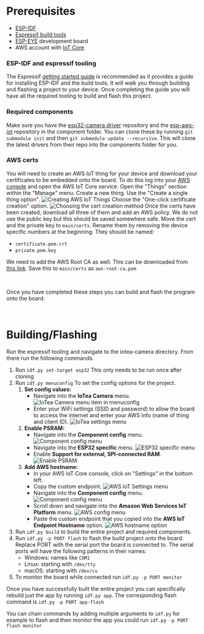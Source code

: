 # Prerequisites
* [ESP-IDF](https://github.com/espressif/esp-idf)
* [Espressif build tools](https://docs.espressif.com/projects/esp-idf/en/latest/esp32/get-started/)
* [ESP-EYE](https://www.espressif.com/en/products/devkits/esp-eye/overview) development board
* AWS account with [IoT Core](https://aws.amazon.com/iot-core/)

### ESP-IDF and espressif tooling
The Espressif [getting started guide](https://docs.espressif.com/projects/esp-idf/en/latest/esp32/get-started/) is recommended as it provides a guide for installing ESP-IDF and the build tools. It will walk you through building and flashing a project to your device. Once completing the guide you will have all the required tooling to build and flash this project.

### Required components
Make sure you have the [esp32-camera driver](https://github.com/espressif/esp32-camera) repository and the [esp-aws-iot](https://github.com/espressif/esp-aws-iot) repository in the component folder. You can clone these by running `git submodule init` and then `git submodule update --recursive`. This will clone the latest drivers from their repo into the components folder for you. 

### AWS certs
You will need to create an AWS IoT thing for your device and download your certificates to be embedded onto the board. To do this log into your [AWS console](https://console.aws.amazon.com/) and open the AWS IoT Core service. Open the "Things" section within the "Manage" menu. Create a new thing. Use the "Create a single thing option".
![Creating AWS IoT Things](./images/Create-thing.png)
Choose the "One-click certificate creation" option.
![Choosing the cert creation method](./images/thing-certs.png)
Once the certs have been created, download all three of them and add an AWS policy. We do not use the public key but this should be saved somewhere safe. Move the cert and the private key to `main/certs`. Rename them by removing the device specific numbers at the beginning. They should be named:
* `certificate.pem.crt`
* `private.pem.key`

We need to add the AWS Root CA as well. This can be downloaded from [this link](https://www.amazontrust.com/repository/AmazonRootCA1.pem). Save this to `main/certs` as `aws-root-ca.pem`


<br />

Once you have completed these steps you can build and flash the program onto the board.

<br />

# Building/Flashing
Run the espressif tooling and navigate to the iotea-camera directory. From there run the following commands.
1. Run `idf.py set-target esp32` This only needs to be run once after cloning
2. Run `idf.py menuconfig` To set the config options for the project. 
    1. **Set config values:** 
        * Navigate into the **IoTea Camera** menu.
        ![IoTea Camera menu item in menuconfig](./images/IoTea-menu-item.png)
        * Enter your WiFi settings (SSID and password) to allow the board to access the internet and enter your AWS info (name of thing and client ID).
        ![IoTea settings menu](./images/IoTea-settings.png)
    2. **Enable PSRAM:** 
        * Navigate into the **Component config** menu.
        ![Component config menu](./images/Component-config-menu.png)
        * Navigate into the **ESP32 specific** menu.
        ![ESP32 specific menu](./images/ESP32-Specific-menu.png)
        * Enable **Support for external, SPI-connected RAM**.
          ![Enable PSRAM](./images/Enable-PSRAM.png)
    3. **Add AWS hostname:**
        * In your AWS IoT Core console, click on "Settings" in the bottom left.
        * Copy the custom endpoint.
        ![AWS IoT Settings menu](./images/aws-settings.png)
        * Navigate into the **Component config** menu.
        ![Component config menu](./images/Component-config-menu.png)
        * Scroll down and navigate into the **Amazon Web Services IoT Platform** menu.
        ![AWS config menu](./images/AWS-menu.png)
        * Paste the custom endpoint that you copied into the **AWS IoT Endpoint Hostname** option.
        ![AWS hostname option](./images/aws-hostname.png)
3. Run `idf.py build` to build the entire project and required components.
4. Run `idf.py -p PORT flash` to flash the build project onto the board. Replace PORT with the serial port the board is connected to. The serial ports will have the following patterns in their names:
    * Windows: names like `COM1`
    * Linux: starting with `/dev/tty`
    * macOS: starting with `/dev/cu`
5. To monitor the board while connected run `idf.py -p PORT monitor`

Once you have successfully built the entire project you can specifically rebuild just the app by running `idf.py app`. The corresponding flash command is `idf.py -p PORT app-flash`

You can chain commands by adding multiple arguments to `idf.py` for example to flash and then monitor the app you could run `idf.py -p PORT flash monitor`